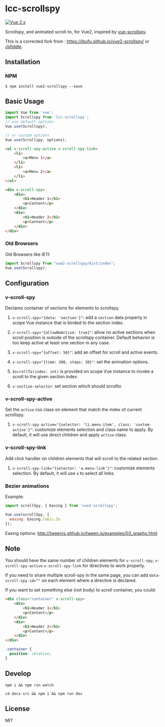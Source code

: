 # lcc-scrollspy

[![Vue 2.x](https://img.shields.io/badge/Vue-2.x-brightgreen.svg)](https://vuejs.org/v2/guide/)

Scrollspy, and animated scroll-to, for Vue2, inspired by [vue-scrollspy](https://github.com/kvdmolen/vue-scrollspy).

This is a corrected fork from : https://ibufu.github.io/vue2-scrollspy/ or [Jsfiddle](https://jsfiddle.net/ibufu/nw0zczLx/).

## Installation

### NPM
```
$ npm install vue2-scrollspy --save
```

## Basic Usage
```js
import Vue from 'vue';
import Scrollspy from 'lcc-scrollspy';
// use default options
Vue.use(Scrollspy);

// or custom options
Vue.use(Scrollspy, options);
```

```html
<ul v-scroll-spy-active v-scroll-spy-link>
    <li>
        <a>Menu 1</a>
    </li>
    <li>
        <a>Menu 2</a>
    </li>
</ul>

<div v-scroll-spy>
    <div>
        <h1>Header 1</h1>
        <p>Content</p>
    </div>
    <div>
        <h1>Header 2</h1>
        <p>Content</p>
    </div>
</div>
```

### Old Browsers
Old Browsers like IE11:
```js
import Scrollspy from "vue2-scrollspy/dist/index";
Vue.use(Scrollspy);
```

## Configuration

### **v-scroll-spy**

Declares container of sections for elements to scrollspy.

1. `v-scroll-spy="{data: 'section'}"`: add a `section` data property in scope Vue instance that is binded to the 
section index.

2. `v-scroll-spy="{allowNoActive: true}"`: allow no active sections when scroll position is outside of the scrollspy 
container. Default behavior is too keep active at least one section in any case.

3. `v-scroll-spy="{offset: 50}"`: add an offset for scroll and active events.

4. `v-scroll-spy="{time: 200, steps: 30}"`: set the animation options.

5. `$scrollTo(index: int)` is provided on scope Vue instance to invoke a scroll to the given section index.

6. `v-section-selector`: set section which should scrollto

### **v-scroll-spy-active**

Set the `active` css class on element that match the index of current scrollspy.

1. `v-scroll-spy-active="{selector: 'li.menu-item', class: 'custom-active'}"`: customize elements selection and class 
name to apply. By default, it will use direct children and apply `active` class.

### **v-scroll-spy-link**

Add click handler on children elements that will scroll to the related section.

1. `v-scroll-spy-link="{selector: 'a.menu-link'}"`: customize elements selection. By default, it will use `a` to
select all links.  

### Bezier animations

Example:
```js
import scrollSpy, { Easing } from 'vue2-scrollspy';

Vue.use(scrollSpy, {
  easing: Easing.Cubic.In
});
```
Easing options:
http://tweenjs.github.io/tween.js/examples/03_graphs.html

## Note

You should have the same number of children elements for `v-scroll-spy`, `v-scroll-spy-active` `v-scroll-spy-link` for 
directives to work properly.

If you need to share multiple scroll-spy in the same page, you can add `data-scroll-spy-id=""` on each element where a 
directive is declared.

If you want to set something else (not body) to scroll container, you could:
```html
<div class="container" v-scroll-spy>
    <div>
        <h1>Header 1</h1>
        <p>Content</p>
    </div>
    <div>
        <h1>Header 2</h1>
        <p>Content</p>
    </div>
</div>
```
```css
.container {
  position: relative;
}
```

## Develop
```shell
npm i && npm run watch 
```
```shell
cd docs-src && npm i && npm run dev
```


## License
MIT
